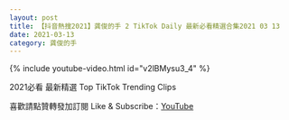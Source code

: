 ```yaml
---
layout: post
title: 【抖音熱搜2021】龚俊的手 2 TikTok Daily 最新必看精選合集2021 03 13
date: 2021-03-13
category: 龚俊的手
---
```


{% include youtube-video.html id="v2lBMysu3_4" %}

2021必看 最新精選 Top TikTok Trending Clips

喜歡請點贊轉發加訂閱 Like & Subscribe：[YouTube](https://www.youtube.com/channel/UCAoR7VcanIPd04uEq_GIylA/videos)

